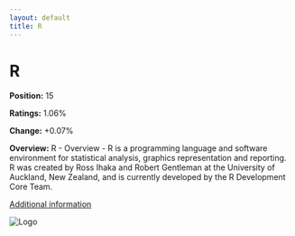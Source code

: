 ```yaml
---
layout: default
title: R
---
```


# R

**Position:** 15

**Ratings:** 1.06%

**Change:** +0.07%

**Overview:** R - Overview - R is a programming language and software environment for statistical analysis, graphics representation and reporting. R was created by Ross Ihaka and Robert Gentleman at the University of Auckland, New Zealand, and is currently developed by the R Development Core Team.

[Additional information](https://www.tutorialspoint.com/r/r_overview.htm)

![Logo](https://image.pngaaa.com/718/1525718-middle.png)
